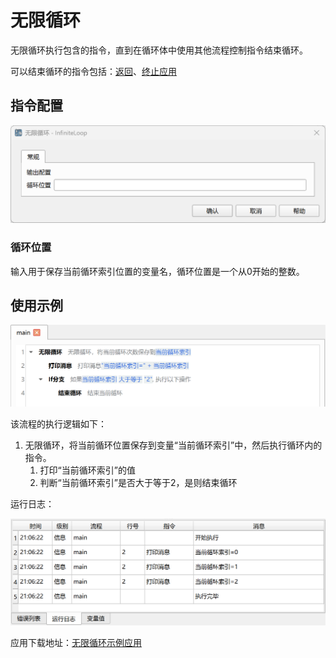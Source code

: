 # 无限循环

无限循环执行包含的指令，直到在循环体中使用其他流程控制指令结束循环。

可以结束循环的指令包括：[返回](../return.md)、[终止应用](../exit.md)

## 指令配置

![无限循环配置对话框](infinite_loop_config.png)

### 循环位置

输入用于保存当前循环索引位置的变量名，循环位置是一个从0开始的整数。

## 使用示例

![无限循环示例流程截图](infinite_loop_demo_process.png)

该流程的执行逻辑如下：

1. 无限循环，将当前循环位置保存到变量“当前循环索引”中，然后执行循环内的指令。
    1. 打印“当前循环索引”的值
    2. 判断“当前循环索引”是否大于等于2，是则结束循环

运行日志：

![无限循环示例流程运行日志](infinite_loop_demo_log.png)

应用下载地址：[无限循环示例应用](../../../examples/infinite_loop_demo.zip)
